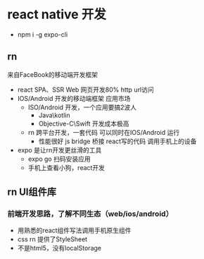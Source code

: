 # react native 开发

- npm i -g expo-cli

## rn
来自FaceBook的移动端开发框架
- react SPA、SSR Web 网页开发80%
  http url访问
- IOS/Android 开发的移动端框架
  应用市场
  - ISO/Android 开发，一个应用要搞2波人
    - Java\kotlin
    - Objective-C\Swift
    开发成本极高
  - rn 跨平台开发，一套代码 可以同时在IOS/Android 运行
    - 性能很好
    js bridge 桥接 react写的代码 调用手机上的设备
- expo 是让rn开发更丝滑的工具
  - expo go 扫码安装应用
  - 手机上查看小狗，react开发
## rn UI组件库
  ### 前端开发思路，了解不同生态（web/ios/android）
  - 用熟悉的react组件写法调用手机原生组件
  - css rn 提供了StyleSheet
  - 不是html5，没有localStorage